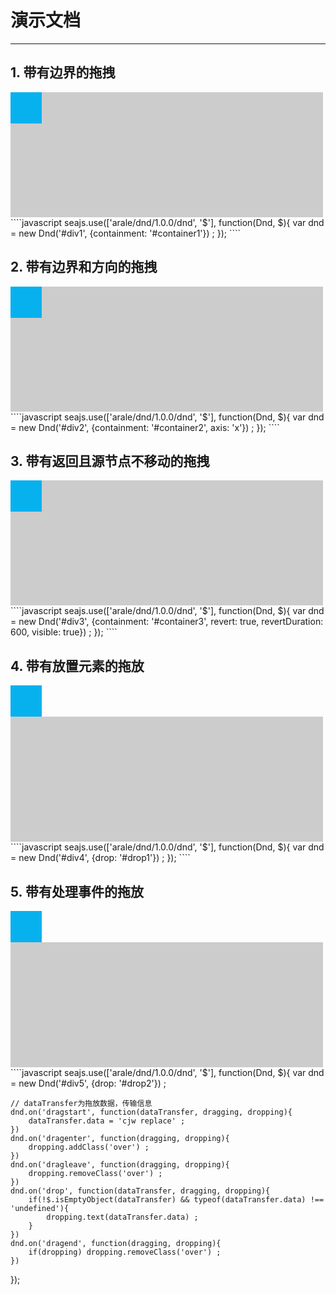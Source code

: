 # 演示文档

---

<style>
	.container {width:500px; height:200px; background:#CCC;}
	.drag {width:50px; height:50px; background:#07B1EE;}
	.over {border: 2px dashed #000;}
</style>


## 1. 带有边界的拖拽

<div id="container1" class="container">
	<div id="div1" class="drag"></div>
</div>
````javascript
seajs.use(['arale/dnd/1.0.0/dnd', '$'], function(Dnd, $){
	var dnd = new Dnd('#div1', {containment: '#container1'}) ;
});
````

## 2. 带有边界和方向的拖拽

<div id="container2" class="container">
	<div id="div2" class="drag"></div>
</div>
````javascript
seajs.use(['arale/dnd/1.0.0/dnd', '$'], function(Dnd, $){
	var dnd = new Dnd('#div2', {containment: '#container2', axis: 'x'}) ;
});
````


## 3. 带有返回且源节点不移动的拖拽

<div id="container3" class="container">
	<div id="div3" class="drag"></div>
</div>
````javascript
seajs.use(['arale/dnd/1.0.0/dnd', '$'], function(Dnd, $){
	var dnd = new Dnd('#div3', {containment: '#container3', revert: true, revertDuration: 600, visible: true}) ;
});
````

## 4. 带有放置元素的拖放

<div id="div4" class="drag"></div>
<div id="drop1" class="container"></div>
````javascript
seajs.use(['arale/dnd/1.0.0/dnd', '$'], function(Dnd, $){
	var dnd = new Dnd('#div4', {drop: '#drop1'}) ;
});
````

## 5. 带有处理事件的拖放

<div id="div5" class="drag"></div>
<div id="drop2" class="container"></div>
````javascript
seajs.use(['arale/dnd/1.0.0/dnd', '$'], function(Dnd, $){
	var dnd = new Dnd('#div5', {drop: '#drop2'}) ;
	
	// dataTransfer为拖放数据，传输信息
	dnd.on('dragstart', function(dataTransfer, dragging, dropping){
		dataTransfer.data = 'cjw replace' ;
	})
	dnd.on('dragenter', function(dragging, dropping){
		dropping.addClass('over') ;
	})
	dnd.on('dragleave', function(dragging, dropping){
		dropping.removeClass('over') ;
	})
	dnd.on('drop', function(dataTransfer, dragging, dropping){
		if(!$.isEmptyObject(dataTransfer) && typeof(dataTransfer.data) !== 'undefined'){
			dropping.text(dataTransfer.data) ;
		}
	})
	dnd.on('dragend', function(dragging, dropping){
		if(dropping) dropping.removeClass('over') ;
	})
});
````












